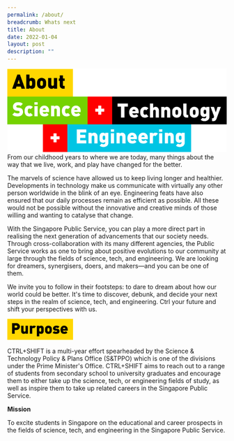 ```yaml
---
permalink: /about/
breadcrumb: Whats next
title: About
date: 2022-01-04
layout: post
description: ""
---
```

![](/images/about%20STE.png)<br>
From our childhood years to where we are today, many things about the way that we live, work, and play have changed for the better.  
  
The marvels of science have allowed us to keep living longer and healthier. Developments in technology make us communicate with virtually any other person worldwide in the blink of an eye. Engineering feats have also ensured that our daily processes remain as efficient as possible. All these would not be possible without the innovative and creative minds of those willing and wanting to catalyse that change.  
  
With the Singapore Public Service, you can play a more direct part in realising the next generation of advancements that our society needs. Through cross-collaboration with its many different agencies, the Public Service works as one to bring about positive evolutions to our community at large through the fields of science, tech, and engineering. We are looking for dreamers, synergisers, doers, and makers—and you can be one of them.  
  
We invite you to follow in their footsteps: to dare to dream about how our world could be better. It's time to discover, debunk, and decide your next steps in the realm of science, tech, and engineering. Ctrl your future and shift your perspectives with us.

<style>
.purpose {
    width:30%;
	  text-align: left; 
}
.purpose img {
    max-width:100%;
    height:auto;
}
</style>
<div class="purpose">
    <img src="/images/purpose.png">
</div>


CTRL+SHIFT is a multi-year effort spearheaded by the Science & Technology Policy & Plans Office (S&TPPO) which is one of the divisions under the Prime Minister's Office. CTRL+SHIFT aims to reach out to a range of students from secondary school to university graduates and encourage them to either take up the science, tech, or engineering fields of study, as well as inspire them to take up related careers in the Singapore Public Service.

**Mission**

To excite students in Singapore on the educational and career prospects in the fields of science, tech, and engineering in the Singapore Public Service.